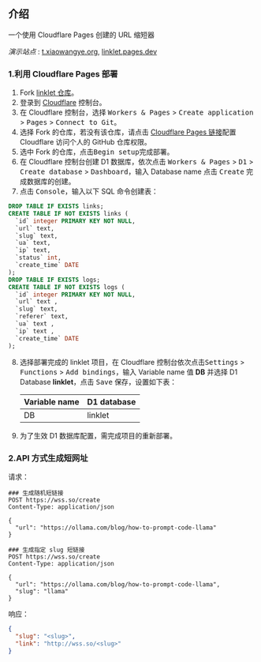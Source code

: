 ## 介绍

一个使用 Cloudflare Pages 创建的 URL 缩短器 

*演示站点* : [t.xiaowangye.org](https://t.xiaowangye.org), [linklet.pages.dev](https://linklet.pages.dev)

### 1.利用 Cloudflare Pages 部署

1. Fork [linklet 仓库](https://github.com/HarrisonWang/linklet.git)。
2. 登录到 [Cloudflare](https://dash.cloudflare.com) 控制台。
3. 在 Cloudflare 控制台，选择 <kbd>Workers & Pages</kbd> > <kbd>Create application</kbd> > <kbd>Pages</kbd> > <kbd>Connect to Git</kbd>。
4. 选择 Fork 的仓库，若没有该仓库，请点击 [Cloudflare Pages 链接](https://github.com/settings/installations/46795069)配置 Cloudflare 访问个人的 GitHub 仓库权限。
5. 选中 Fork 的仓库，点击<kbd>Begin setup</kbd>完成部署。
6. 在 Cloudflare 控制台创建 D1 数据库，依次点击 <kbd>Workers & Pages</kbd> > <kbd>D1</kbd> > <kbd>Create database</kbd> > <kbd>Dashboard</kbd>，输入 Database name 点击 <kbd>Create</kbd> 完成数据库的创建。
7. 点击 <kbd>Console</kbd>，输入以下 SQL 命令创建表：

```sql
DROP TABLE IF EXISTS links;
CREATE TABLE IF NOT EXISTS links (
  `id` integer PRIMARY KEY NOT NULL,
  `url` text,
  `slug` text,
  `ua` text,
  `ip` text,
  `status` int,
  `create_time` DATE
);
DROP TABLE IF EXISTS logs;
CREATE TABLE IF NOT EXISTS logs (
  `id` integer PRIMARY KEY NOT NULL,
  `url` text ,
  `slug` text,
  `referer` text,
  `ua` text ,
  `ip` text ,
  `create_time` DATE
);
```

8. 选择部署完成的 linklet 项目，在 Cloudflare 控制台依次点击<kbd>Settings</kbd> > <kbd>Functions</kbd> > <kbd>Add bindings</kbd>，输入 Variable name 值 **DB** 并选择 D1 Database **linklet**，点击 <kbd>Save</kbd> 保存，设置如下表：

    | Variable name | D1 database |
    | :------------ | :---------- |
    | DB            | linklet     |

9. 为了生效 D1 数据库配置，需完成项目的重新部署。

### 2.API 方式生成短网址

请求：

```http
### 生成随机短链接
POST https://wss.so/create
Content-Type: application/json

{
  "url": "https://ollama.com/blog/how-to-prompt-code-llama"
}

### 生成指定 slug 短链接
POST https://wss.so/create
Content-Type: application/json

{
  "url": "https://ollama.com/blog/how-to-prompt-code-llama",
  "slug": "llama"
}

```

响应：

```json
{
  "slug": "<slug>",
  "link": "http://wss.so/<slug>"
}
```
